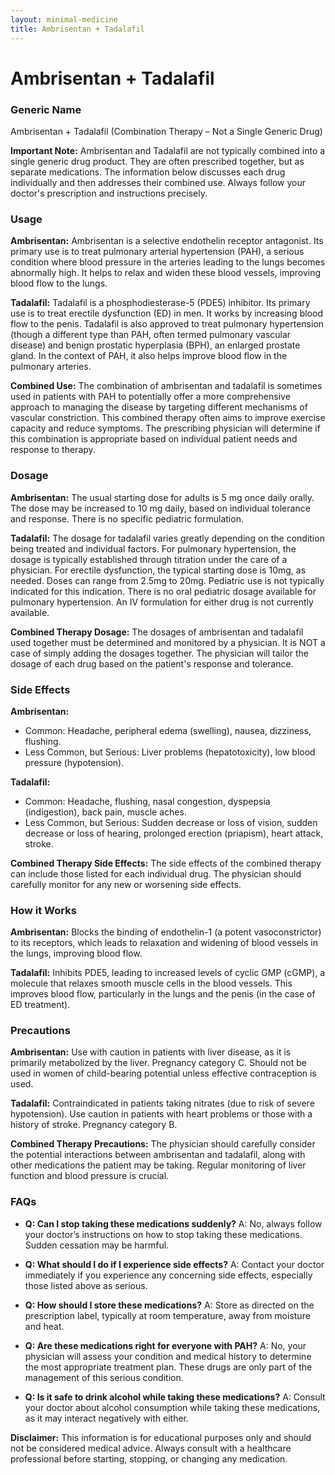 ```yaml
---
layout: minimal-medicine
title: Ambrisentan + Tadalafil
---
```


# Ambrisentan + Tadalafil
### Generic Name
Ambrisentan + Tadalafil (Combination Therapy – Not a Single Generic Drug)

**Important Note:**  Ambrisentan and Tadalafil are not typically combined into a single generic drug product.  They are often prescribed together, but as separate medications. The information below discusses each drug individually and then addresses their combined use.  Always follow your doctor's prescription and instructions precisely.


### Usage

**Ambrisentan:**  Ambrisentan is a selective endothelin receptor antagonist. Its primary use is to treat pulmonary arterial hypertension (PAH), a serious condition where blood pressure in the arteries leading to the lungs becomes abnormally high.  It helps to relax and widen these blood vessels, improving blood flow to the lungs.

**Tadalafil:** Tadalafil is a phosphodiesterase-5 (PDE5) inhibitor. Its primary use is to treat erectile dysfunction (ED) in men. It works by increasing blood flow to the penis.  Tadalafil is also approved to treat pulmonary hypertension (though a different type than PAH, often termed pulmonary vascular disease) and benign prostatic hyperplasia (BPH), an enlarged prostate gland.  In the context of PAH, it also helps improve blood flow in the pulmonary arteries.

**Combined Use:**  The combination of ambrisentan and tadalafil is sometimes used in patients with PAH to potentially offer a more comprehensive approach to managing the disease by targeting different mechanisms of vascular constriction. This combined therapy often aims to improve exercise capacity and reduce symptoms.  The prescribing physician will determine if this combination is appropriate based on individual patient needs and response to therapy.


### Dosage

**Ambrisentan:** The usual starting dose for adults is 5 mg once daily orally. The dose may be increased to 10 mg daily, based on individual tolerance and response.  There is no specific pediatric formulation.

**Tadalafil:** The dosage for tadalafil varies greatly depending on the condition being treated and individual factors. For pulmonary hypertension, the dosage is typically established through titration under the care of a physician. For erectile dysfunction, the typical starting dose is 10mg, as needed.  Doses can range from 2.5mg to 20mg. Pediatric use is not typically indicated for this indication.  There is no oral pediatric dosage available for pulmonary hypertension.  An IV formulation for either drug is not currently available.


**Combined Therapy Dosage:**  The dosages of ambrisentan and tadalafil used together must be determined and monitored by a physician. It is NOT a case of simply adding the dosages together.  The physician will tailor the dosage of each drug based on the patient's response and tolerance.



### Side Effects

**Ambrisentan:**

* Common: Headache, peripheral edema (swelling), nausea, dizziness, flushing.
* Less Common, but Serious:  Liver problems (hepatotoxicity),  low blood pressure (hypotension).

**Tadalafil:**

* Common: Headache, flushing, nasal congestion, dyspepsia (indigestion), back pain, muscle aches.
* Less Common, but Serious:  Sudden decrease or loss of vision, sudden decrease or loss of hearing, prolonged erection (priapism), heart attack, stroke.


**Combined Therapy Side Effects:** The side effects of the combined therapy can include those listed for each individual drug.  The physician should carefully monitor for any new or worsening side effects.


### How it Works

**Ambrisentan:**  Blocks the binding of endothelin-1 (a potent vasoconstrictor) to its receptors, which leads to relaxation and widening of blood vessels in the lungs, improving blood flow.

**Tadalafil:**  Inhibits PDE5, leading to increased levels of cyclic GMP (cGMP), a molecule that relaxes smooth muscle cells in the blood vessels. This improves blood flow, particularly in the lungs and the penis (in the case of ED treatment).


### Precautions

**Ambrisentan:**  Use with caution in patients with liver disease, as it is primarily metabolized by the liver.  Pregnancy category C. Should not be used in women of child-bearing potential unless effective contraception is used.


**Tadalafil:**  Contraindicated in patients taking nitrates (due to risk of severe hypotension).  Use caution in patients with heart problems or those with a history of stroke.  Pregnancy category B.


**Combined Therapy Precautions:**  The physician should carefully consider the potential interactions between ambrisentan and tadalafil, along with other medications the patient may be taking.  Regular monitoring of liver function and blood pressure is crucial.


### FAQs

* **Q: Can I stop taking these medications suddenly?** A: No, always follow your doctor’s instructions on how to stop taking these medications.  Sudden cessation may be harmful.

* **Q: What should I do if I experience side effects?** A: Contact your doctor immediately if you experience any concerning side effects, especially those listed above as serious.

* **Q: How should I store these medications?** A: Store as directed on the prescription label, typically at room temperature, away from moisture and heat.

* **Q:  Are these medications right for everyone with PAH?** A: No, your physician will assess your condition and medical history to determine the most appropriate treatment plan.  These drugs are only part of the management of this serious condition.

* **Q:  Is it safe to drink alcohol while taking these medications?** A:  Consult your doctor about alcohol consumption while taking these medications, as it may interact negatively with either.


**Disclaimer:** This information is for educational purposes only and should not be considered medical advice. Always consult with a healthcare professional before starting, stopping, or changing any medication.
